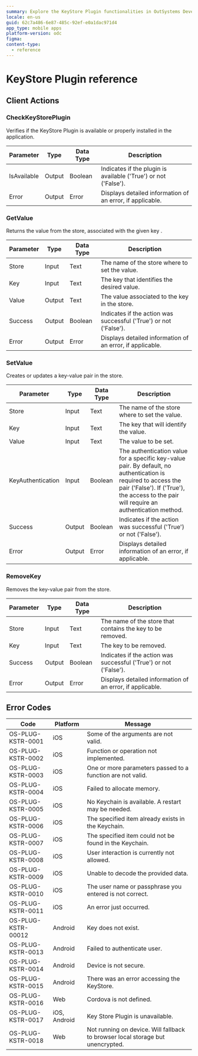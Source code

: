 ```yaml
---
summary: Explore the KeyStore Plugin functionalities in OutSystems Developer Cloud (ODC), including client actions, and error handling.
locale: en-us
guid: 62c7a486-6e87-485c-92ef-e0a1dac971d4
app_type: mobile apps
platform-version: odc
figma:
content-type:
  - reference
---
```


# KeyStore Plugin reference

## Client Actions

### CheckKeyStorePlugin

Verifies if the KeyStore Plugin is available or properly installed in the application.

Parameter|Type|Data Type|Description
-|-|-|-
IsAvailable|Output|Boolean|Indicates if the plugin is available ('True') or not ('False').
Error|Output|Error|Displays detailed information of an error, if applicable.

### GetValue

Returns the value from the store, associated with the given key .

Parameter|Type|Data Type|Description
-|-|-|-
Store|Input|Text|The name of the store where to set the value.
Key|Input|Text|The key that identifies the desired value.
Value|Output|Text|The value associated to the key in the store.
Success|Output|Boolean|Indicates if the action was successful ('True') or not ('False').
Error|Output|Error|Displays detailed information of an error, if applicable.

### SetValue

Creates or updates a key-value pair in the store.

Parameter|Type|Data Type|Description
-|-|-|-
Store|Input|Text|The name of the store where to set the value.
Key|Input|Text|The key that will identify the value.
Value|Input|Text|The value to be set.
KeyAuthentication|Input|Boolean|The authentication value for a specific key-value pair. By default, no authentication is required to access the pair ('False'). If ('True'), the access to the pair will require an authentication method.
Success|Output|Boolean|Indicates if the action was successful ('True') or not ('False').
Error|Output|Error|Displays detailed information of an error, if applicable.

### RemoveKey

Removes the key-value pair from the store.

Parameter|Type|Data Type|Description
-|-|-|-
Store|Input|Text|The name of the store that contains the key to be removed.
Key|Input|Text|The key to be removed.
Success|Output|Boolean|Indicates if the action was successful ('True') or not ('False').
Error|Output|Error|Displays detailed information of an error, if applicable.

## Error Codes

Code|Platform|Message
-|-|-
OS-PLUG-KSTR-0001|iOS|Some of the arguments are not valid.
OS-PLUG-KSTR-0002|iOS|Function or operation not implemented.
OS-PLUG-KSTR-0003|iOS|One or more parameters passed to a function are not valid.
OS-PLUG-KSTR-0004|iOS|Failed to allocate memory.
OS-PLUG-KSTR-0005|iOS|No Keychain is available. A restart may be needed.
OS-PLUG-KSTR-0006|iOS|The specified item already exists in the Keychain.
OS-PLUG-KSTR-0007|iOS|The specified item could not be found in the Keychain.
OS-PLUG-KSTR-0008|iOS|User interaction is currently not allowed.
OS-PLUG-KSTR-0009|iOS|Unable to decode the provided data.
OS-PLUG-KSTR-0010|iOS|The user name or passphrase you entered is not correct.
OS-PLUG-KSTR-0011|iOS|An error just occurred.
OS-PLUG-KSTR-00012|Android|Key does not exist.
OS-PLUG-KSTR-0013|Android|Failed to authenticate user.
OS-PLUG-KSTR-0014|Android|Device is not secure.
OS-PLUG-KSTR-0015|Android|There was an error accessing the KeyStore.
OS-PLUG-KSTR-0016|Web|Cordova is not defined.
OS-PLUG-KSTR-0017|iOS, Android|Key Store Plugin is unavailable.
OS-PLUG-KSTR-0018|Web|Not running on device. Will fallback to browser local storage but unencrypted.
